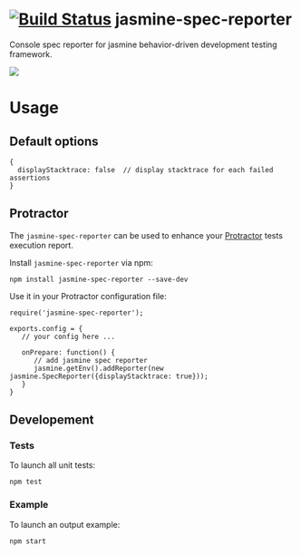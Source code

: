 [![Build Status](https://travis-ci.org/bcaudan/jasmine-spec-reporter.svg?branch=master)](https://travis-ci.org/bcaudan/jasmine-spec-reporter)
jasmine-spec-reporter
=====================

Console spec reporter for jasmine behavior-driven development testing framework.

![](https://raw.github.com/bcaudan/jasmine-spec-reporter/master/screenshot.png)

# Usage

## Default options

    {
      displayStacktrace: false  // display stacktrace for each failed assertions
    }

## Protractor
The `jasmine-spec-reporter` can be used to enhance your [Protractor](https://github.com/angular/protractor) tests execution report.

Install `jasmine-spec-reporter` via npm:

    npm install jasmine-spec-reporter --save-dev

Use it in your Protractor configuration file:

    require('jasmine-spec-reporter');

    exports.config = {
       // your config here ...

       onPrepare: function() {
          // add jasmine spec reporter
          jasmine.getEnv().addReporter(new jasmine.SpecReporter({displayStacktrace: true}));
       }
    }

## Developement

### Tests
To launch all unit tests:

    npm test

### Example
To launch an output example:

    npm start
